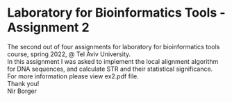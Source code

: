 # **Laboratory for Bioinformatics Tools - Assignment 2**
The second out of four assignments for laboratory for bioinformatics tools course, spring 2022, @ Tel Aviv University.\
In this assignment I was asked to implement the local alignment algorithm for DNA sequences, and calculate STR and their statistical significance.\
For more information please view ex2.pdf file.\
Thank you!\
Nir Borger
